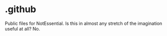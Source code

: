 # .github
Public files for NotEssential. Is this in almost any stretch of the imagination useful at all? No.
